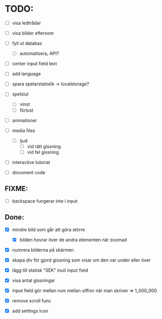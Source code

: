 # TODO:

- [ ] visa ledtrådar
- [ ] visa bilder eftersom

- [ ] fyll ut databas
    - [ ] automatisera, API?

- [ ] center input field text


- [ ] add language
- [ ] spara spelarstatistik -> localstorage?

- [ ] spelslut
    - [ ] vinst
    - [ ] förlust

- [ ] animationer

- [ ] media files
    - [ ] ljud
        - [ ] vid rätt gissning
        - [ ] vid fel gissning

- [ ] interactive tutorial

- [ ] document code

## FIXME:

- [ ] backspace fungerar inte i input

## Done:

- [x] mindre bild som går att göra större
    - [x] bilden hovrar över de andra elementen när zoomad
- [x] numrera bilderna på skärmen
- [x] skapa div för gjord gissning som visar om den var under eller över
- [x] lägg till statisk "SEK" inuti input field
- [x] visa antal gissningar
- [x] input field gör mellan rum mellan siffror när man skriver => 1_000_000
- [x] remove scroll func
- [x] add settings icon
    
